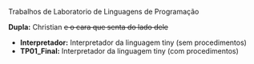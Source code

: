 Trabalhos de Laboratorio de Linguagens de Programação

**Dupla:** Christian ~~e o cara que senta do lado dele~~

- **Interpretador:** Interpretador da linguagem tiny (sem procedimentos) 
- **TP01_Final:** Interpretador da linguagem tiny  (com procedimentos)
